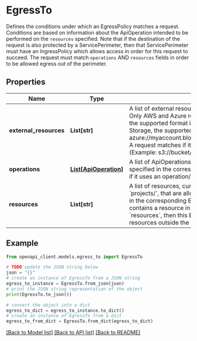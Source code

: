 # EgressTo

Defines the conditions under which an EgressPolicy matches a request. Conditions are based on information about the ApiOperation intended to be performed on the `resources` specified. Note that if the destination of the request is also protected by a ServicePerimeter, then that ServicePerimeter must have an IngressPolicy which allows access in order for this request to succeed. The request must match `operations` AND `resources` fields in order to be allowed egress out of the perimeter.

## Properties

Name | Type | Description | Notes
------------ | ------------- | ------------- | -------------
**external_resources** | **List[str]** | A list of external resources that are allowed to be accessed. Only AWS and Azure resources are supported. For Amazon S3, the supported format is s3://BUCKET_NAME. For Azure Storage, the supported format is azure://myaccount.blob.core.windows.net/CONTAINER_NAME. A request matches if it contains an external resource in this list (Example: s3://bucket/path). Currently &#39;*&#39; is not allowed. | [optional] 
**operations** | [**List[ApiOperation]**](ApiOperation.md) | A list of ApiOperations allowed to be performed by the sources specified in the corresponding EgressFrom. A request matches if it uses an operation/service in this list. | [optional] 
**resources** | **List[str]** | A list of resources, currently only projects in the form &#x60;projects/&#x60;, that are allowed to be accessed by sources defined in the corresponding EgressFrom. A request matches if it contains a resource in this list. If &#x60;*&#x60; is specified for &#x60;resources&#x60;, then this EgressTo rule will authorize access to all resources outside the perimeter. | [optional] 

## Example

```python
from openapi_client.models.egress_to import EgressTo

# TODO update the JSON string below
json = "{}"
# create an instance of EgressTo from a JSON string
egress_to_instance = EgressTo.from_json(json)
# print the JSON string representation of the object
print(EgressTo.to_json())

# convert the object into a dict
egress_to_dict = egress_to_instance.to_dict()
# create an instance of EgressTo from a dict
egress_to_from_dict = EgressTo.from_dict(egress_to_dict)
```
[[Back to Model list]](../README.md#documentation-for-models) [[Back to API list]](../README.md#documentation-for-api-endpoints) [[Back to README]](../README.md)


